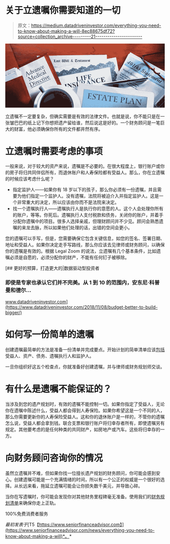 # 关于立遗嘱你需要知道的一切

> 原文：<https://medium.datadriveninvestor.com/everything-you-need-to-know-about-making-a-will-8ec88675df72?source=collection_archive---------21----------------------->

![](img/c544b7b4dbd5c6b1aad592da59bcde8f.png)

立遗嘱不一定要复杂，但确实需要是有效的法律文件。也就是说，你不能只是在一张皱巴巴的纸上记下你想把遗产留给谁，然后说这是好的。一个财务顾问是一笔巨大的财富，他必须确保你所有的文件都井然有序。

# 立遗嘱时需要考虑的事项

一般来说，对于较大的资产来说，遗嘱是不必要的。在很大程度上，银行账户或你的房子将归共同伴侣所有，而退休账户和人寿保险都有受益人。那么，你在立遗嘱的时候应该考虑什么呢？

*   指定监护人——如果你有 18 岁以下的孩子，那么你必须有一份遗嘱，并且需要为他们指定一个监护人。没有遗嘱，法院将被迫介入并指定监护人。这是一个非常重大的决定，所以应该由你而不是法院来决定。
*   找一个遗嘱执行人——遗嘱执行人是执行你的意愿的人。这个人会处理你所有的账户，等等。你死后。遗嘱执行人支付税款和债务，关闭你的账户，并着手分配你遗嘱中的项目。很多人选择亲戚，但理财顾问并不少见。顾问会熟悉遗嘱的来龙去脉，所以如果他们处理的话，出错的空间会更小。

您的遗嘱可以手写，但是，您需要确保它包含关键信息，如您的签名、签署日期、地址和受益人。如果你决定走手写路线，那么你应该去见律师或财务顾问，以确保你的遗嘱是有效的。根据 Legal Zoom 的说法，立遗嘱有几个基本条件，比如遗嘱必须是自愿的，必须分配你的财产，不能有任何钉子被移除。

[](https://www.datadriveninvestor.com/2018/11/08/budget-better-to-build-bigger/) [## 更好的预算，打造更大的|数据驱动型投资者

### 即使是专家也承认它们并不完美。从 1 到 10 的范围内，安东尼·科普曼和德尔…

www.datadriveninvestor.com](https://www.datadriveninvestor.com/2018/11/08/budget-better-to-build-bigger/) 

# 如何写一份简单的遗嘱

创建遗嘱最简单的方法是准备一份清单并完成要点。开始计划的简单清单应该[包括](https://www.legalzoom.com/articles/making-a-will-a-quick-checklist)受益人、资产、债务、遗嘱执行人和监护人。

一旦你组织好这五个检查点，你就准备好创建遗嘱，并与律师或财务规划师交谈。

# 有什么是遗嘱不能保证的？

当涉及到您的遗产规划时，有效的遗嘱不能控制一切。如果你指定了受益人，无论你在遗嘱中陈述什么，受益人都会得到人寿保险。如果你希望这是一个不同的人，那么你需要更新你的人寿保险受益人。这和你的退休账户是一样的，不管你的遗嘱怎么说，受益人都会拿到钱。联合支票和银行账户将归幸存者所有，即使遗嘱另有规定。其他要考虑的是任何种类的共同财产，如房地产或汽车。这些将归幸存的一方。

# 向财务顾问咨询你的情况

虽然立遗嘱并不难，但如果你找一位擅长遗产规划的财务顾问，你可能会感到安心。创建遗嘱可能是一个充满情绪的时间，所以有一个公正的权威是一个很好的选择。从长远来看，拖延立遗嘱可能会让你损失数千美元，并导致心碎。

当你在写遗嘱时，你可能会发现你对其他财务里程碑毫无准备。使用我们的[财务规划清单](https://www.seniorfinanceadvisor.com/news/end-of-year-financial-planning-checklist)来确保你走上正轨。

100%免费消费者服务

*最初发表于*[T5【https://www.seniorfinanceadvisor.com】](https://www.seniorfinanceadvisor.com/news/everything-you-need-to-know-about-making-a-will)*。*